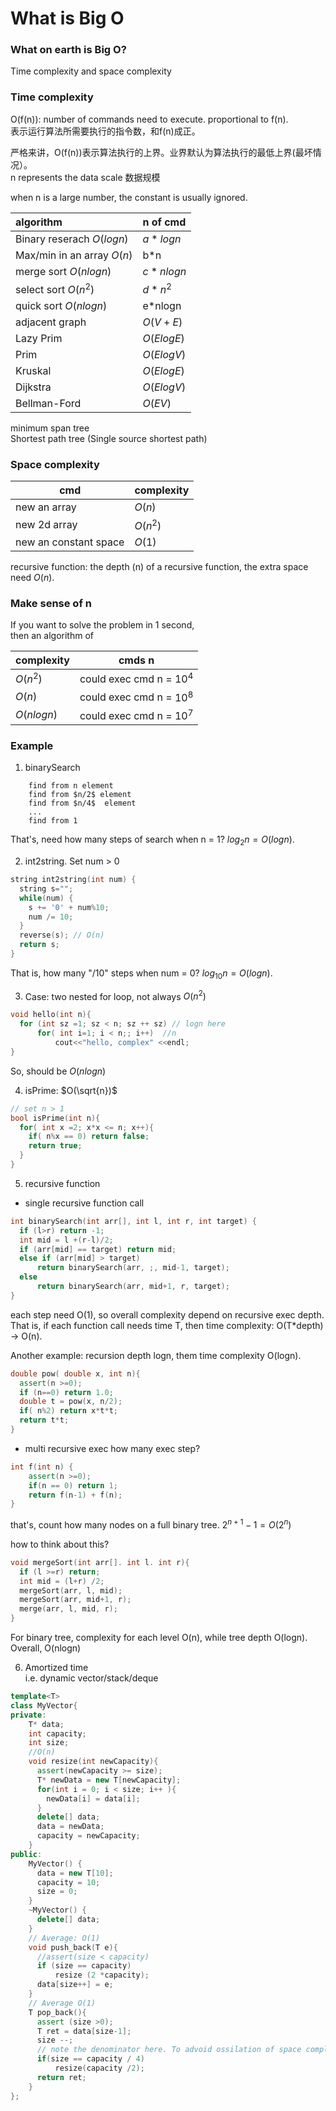 # What is Big O




### What on earth is **Big O**?  
Time complexity and space complexity


### Time complexity
O(f(n)): number of commands need to execute. proportional to f(n).   
表示运行算法所需要执行的指令数，和f(n)成正。 
  
严格来讲，O(f(n))表示算法执行的上界。业界默认为算法执行的最低上界(最坏情况）。   
n represents the data scale 数据规模

when n is a large number, the constant is usually ignored.

| algorithm  | n of cmd   |
|:---------- |:---------- |
| Binary reserach $O(logn)$  | $a*logn$ |
| Max/min in an array $O(n)$ | b*n|
| merge sort $O(nlogn)$      | $c*nlogn$|
| select sort $O(n^2)$     | $d*n^2$ |
| quick sort $O(nlogn)$      | e*nlogn|
| adjacent graph           | $O(V+E)$ |
| Lazy Prim                | $O(ElogE)$ |
| Prim                     | $O(ElogV)$ |
| Kruskal                  | $O(ElogE)$ | 
| Dijkstra                 | $O(ElogV)$ |
| Bellman-Ford             | $O(EV)$ | 

minimum span tree  
Shortest path tree (Single source shortest path)

### Space complexity

| cmd | complexity|
|------------|--------|
| new an array | $O(n)$  
| new 2d array | $O(n^2)$  
| new an constant space | $O(1)$

recursive function: the depth (n) of a recursive function, the extra space need $O(n)$.

### Make sense of n  
If you want to solve the problem in 1 second,  
then an algorithm of  

| complexity | cmds n|
|------------|--------|
| $O(n^2)$   | could exec cmd n = $10^4$ |  
| $O(n)$     | could exec cmd n = $10^8$ | 
| $O(nlogn)$ | could exec cmd n = $10^7$ |


### Example

1. binarySearch

```
    find from n element  
    find from $n/2$ element  
    find from $n/4$  element
    ...
    find from 1 
```

That's, need how many steps of search when n = 1?  $log_{2}n = O(logn)$.

2. int2string. Set num > 0

```cpp
string int2string(int num) {
  string s="";
  while(num) {
    s += '0' + num%10;
    num /= 10;
  }
  reverse(s); // O(n) 
  return s;
}
```
That is, how many "/10" steps when num = 0? $log_{10}n = O(logn)$.

3. Case: two nested for loop, not always $O(n^2)$

```cpp
void hello(int n){
  for (int sz =1; sz < n; sz ++ sz) // logn here
      for( int i=1; i < n;; i++)  //n
          cout<<"hello, complex" <<endl;
}
```
So, should be $O(nlogn)$

4. isPrime: $O(\sqrt{n})$  
```cpp
// set n > 1
bool isPrime(int n){
  for( int x =2; x*x <= n; x++){
    if( n%x == 0) return false;
    return true;
  }
}
```
5. recursive function

* single recursive function call
```cpp
int binarySearch(int arr[], int l, int r, int target) {
  if (l>r) return -1;
  int mid = l +(r-l)/2;
  if (arr[mid] == target) return mid;
  else if (arr[mid] > target)
      return binarySearch(arr, ;, mid-1, target);
  else
      return binarySearch(arr, mid+1, r, target);
}
```
each step need O(1), so overall complexity depend on recursive exec depth.  
That is, if each function call needs time T, then time complexity: O(T*depth) -> O(n).

Another example: recursion depth logn, them time complexity O(logn).
```cpp
double pow( double x, int n){
  assert(n >=0);
  if (n==0) return 1.0;
  double t = pow(x, n/2);
  if( n%2) return x*t*t;
  return t*t;
}
```


* multi recursive exec
how many exec step? 
```cpp
int f(int n) {
    assert(n >=0);
    if(n == 0) return 1;
    return f(n-1) + f(n);
}
```
that's, count how many nodes on a full binary tree. $2^{n+1} -1 = O(2^n)$

how to think about this?
```cpp
void mergeSort(int arr[]. int l. int r){
  if (l >=r) return;
  int mid = (l+r) /2;
  mergeSort(arr, l, mid);
  mergeSort(arr, mid+1, r);
  merge(arr, l, mid, r);
}
```
For binary tree, complexity for each level O(n), while tree depth O(logn). Overall, O(nlogn)


6. Amortized time  
i.e. dynamic vector/stack/deque

```cpp
template<T>
class MyVector{
private:
    T* data;
    int capacity;
    int size;
    //O(n)
    void resize(int newCapacity){
      assert(newCapacity >= size);
      T* newData = new T[newCapacity];
      for(int i = 0; i < size; i++ ){
        newData[i] = data[i];
      }
      delete[] data;
      data = newData;
      capacity = newCapacity; 
    }
public: 
    MyVector() {
      data = new T[10];
      capacity = 10;
      size = 0;
    }
    ~MyVector() {
      delete[] data;
    }
    // Average: O(1)
    void push_back(T e){
      //assert(size < capacity)
      if (size == capacity)
          resize (2 *capacity);
      data[size++] = e;    
    }
    // Average O(1)
    T pop_back(){
      assert (size >0);
      T ret = data[size-1];
      size --;
      // note the denominator here. To advoid ossilation of space complexity 
      if(size == capacity / 4)
          resize(capacity /2); 
      return ret;
    }
};
```



